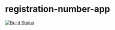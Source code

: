 # registration-number-app
[![Build Status](https://travis-ci.org/mduduziavatar/registration-number-app.svg?branch=main)](https://travis-ci.org/mduduziavatar/registration-number-app)
